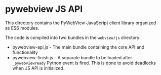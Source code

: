 # pywebview JS API

This directory contains the PyWebView JavaScript client library organized as ES6 modules.

The code is compiled into two bundles in the `webview/js` directory:

- pywebview-api.js - The main bundle containing the core API and functionality
- pywebview-finish.js - A separate bundle to be loaded after `_pywebviewready` Python event is fired. This is done to avoid deadlocks when JS API is initialized..
